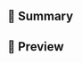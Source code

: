 ## 📃 Summary

<!-- Provide some context about the pull request, it makes the review easier. -->

## 📸 Preview

<!-- If there's a visual impact to your change, please provide a screenshot. You can directly upload it to GitHub by dragging in this text area. -->
